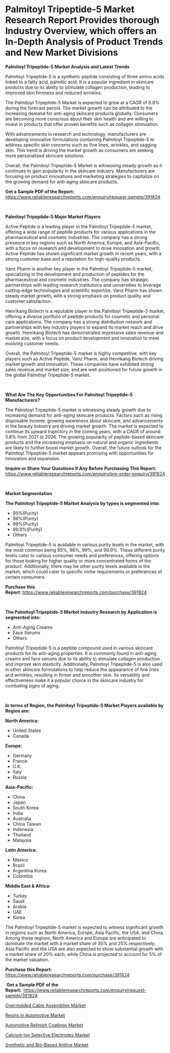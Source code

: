 <p><h1>Palmitoyl Tripeptide-5 Market Research Report Provides thorough Industry Overview, which offers an In-Depth Analysis of Product Trends and New Market Divisions</h1></p><p><strong>Palmitoyl Tripeptide-5 Market Analysis and Latest Trends</strong></p>
<p><p>Palmitoyl Tripeptide-5 is a synthetic peptide consisting of three amino acids linked to a fatty acid, palmitic acid. It is a popular ingredient in skincare products due to its ability to stimulate collagen production, leading to improved skin firmness and reduced wrinkles.</p><p>The Palmitoyl Tripeptide-5 Market is expected to grow at a CAGR of 8.9% during the forecast period. The market growth can be attributed to the increasing demand for anti-aging skincare products globally. Consumers are becoming more conscious about their skin health and are willing to invest in products that offer proven benefits such as collagen stimulation.</p><p>With advancements in research and technology, manufacturers are developing innovative formulations containing Palmitoyl Tripeptide-5 to address specific skin concerns such as fine lines, wrinkles, and sagging skin. This trend is driving the market growth as consumers are seeking more personalized skincare solutions.</p><p>Overall, the Palmitoyl Tripeptide-5 Market is witnessing steady growth as it continues to gain popularity in the skincare industry. Manufacturers are focusing on product innovations and marketing strategies to capitalize on the growing demand for anti-aging skincare products.</p></p>
<p><strong>Get a Sample PDF of the Report:&nbsp;</strong> <a href="https://www.reliableresearchreports.com/enquiry/request-sample/391824">https://www.reliableresearchreports.com/enquiry/request-sample/391824</a></p>
<p>&nbsp;</p>
<p><strong>Palmitoyl Tripeptide-5 Major Market Players</strong></p>
<p><p>Active Peptide is a leading player in the Palmitoyl Tripeptide-5 market, offering a wide range of peptide products for various applications in the pharmaceutical and cosmetic industries. The company has a strong presence in key regions such as North America, Europe, and Asia-Pacific, with a focus on research and development to drive innovation and growth. Active Peptide has shown significant market growth in recent years, with a strong customer base and a reputation for high-quality products.</p><p>Vanz Pharm is another key player in the Palmitoyl Tripeptide-5 market, specializing in the development and production of peptides for the pharmaceutical and cosmetic industries. The company has strategic partnerships with leading research institutions and universities to leverage cutting-edge technologies and scientific expertise. Vanz Pharm has shown steady market growth, with a strong emphasis on product quality and customer satisfaction.</p><p>Henrikang Biotech is a reputable player in the Palmitoyl Tripeptide-5 market, offering a diverse portfolio of peptide products for cosmetic and personal care applications. The company has a strong distribution network and partnerships with key industry players to expand its market reach and drive growth. Henrikang Biotech has demonstrated impressive sales revenue and market size, with a focus on product development and innovation to meet evolving customer needs.</p><p>Overall, the Palmitoyl Tripeptide-5 market is highly competitive, with key players such as Active Peptide, Vanz Pharm, and Henrikang Biotech driving market growth and innovation. These companies have exhibited strong sales revenue and market size, and are well-positioned for future growth in the global Palmitoyl Tripeptide-5 market.</p></p>
<p>&nbsp;</p>
<p><strong>What Are The Key Opportunities For Palmitoyl Tripeptide-5 Manufacturers?</strong></p>
<p><p>The Palmitoyl Tripeptide-5 market is witnessing steady growth due to increasing demand for anti-aging skincare products. Factors such as rising disposable income, growing awareness about skincare, and advancements in the beauty industry are driving market growth. The market is expected to continue its upward trajectory in the coming years, with a CAGR of around 5.8% from 2021 to 2026. The growing popularity of peptide-based skincare products and the increasing emphasis on natural and organic ingredients are likely to further boost market growth. Overall, the future outlook for the Palmitoyl Tripeptide-5 market appears promising with opportunities for innovation and expansion.</p></p>
<p><strong>Inquire or Share Your Questions If Any Before Purchasing This Report:</strong> <a href="https://www.reliableresearchreports.com/enquiry/pre-order-enquiry/391824">https://www.reliableresearchreports.com/enquiry/pre-order-enquiry/391824</a></p>
<p>&nbsp;</p>
<p><strong>Market Segmentation</strong></p>
<p><strong>The Palmitoyl Tripeptide-5 Market Analysis by types is segmented into:</strong></p>
<p><ul><li>95%(Purity)</li><li>98%(Purity)</li><li>99%(Purity)</li><li>99.9%(Purity)</li><li>Others</li></ul></p>
<p><p>Palmitoyl Tripeptide-5 is available in various purity levels in the market, with the most common being 95%, 98%, 99%, and 99.9%. These different purity levels cater to various consumer needs and preferences, offering options for those looking for higher quality or more concentrated forms of the product. Additionally, there may be other purity levels available in the market, which could cater to specific niche requirements or preferences of certain consumers.</p></p>
<p><strong>Purchase this Report:&nbsp;</strong><a href="https://www.reliableresearchreports.com/purchase/391824">https://www.reliableresearchreports.com/purchase/391824</a></p>
<p>&nbsp;</p>
<p><strong>The Palmitoyl Tripeptide-5 Market Industry Research by Application is segmented into:</strong></p>
<p><ul><li>Anti-Aging Creams</li><li>Face Serums</li><li>Others</li></ul></p>
<p><p>Palmitoyl Tripeptide-5 is a peptide compound used in various skincare products for its anti-aging properties. It is commonly found in anti-aging creams and face serums due to its ability to stimulate collagen production and improve skin elasticity. Additionally, Palmitoyl Tripeptide-5 is also used in other skincare formulations to help reduce the appearance of fine lines and wrinkles, resulting in firmer and smoother skin. Its versatility and effectiveness make it a popular choice in the skincare industry for combating signs of aging.</p></p>
<p>&nbsp;</p>
<p><strong>In terms of Region, the Palmitoyl Tripeptide-5 Market Players available by Region are:</strong></p>
<p>
    <p> <strong> North America: </strong>
        <ul>
            <li>United States</li>
            <li>Canada</li>
        </ul>
        </p> 
    <p> <strong> Europe: </strong>
        <ul>
            <li>Germany</li>
            <li>France</li>
            <li>U.K.</li>
            <li>Italy</li>
            <li>Russia</li>
        </ul>
        </p> 
    <p> <strong> Asia-Pacific: </strong>
        <ul>
            <li>China</li>
            <li>Japan</li>
            <li>South Korea</li>
            <li>India</li>
            <li>Australia</li>
            <li>China Taiwan</li>
            <li>Indonesia</li>
            <li>Thailand</li>
            <li>Malaysia</li>
        </ul>
        </p> 
    <p> <strong> Latin America: </strong>
        <ul>
            <li>Mexico</li>
            <li>Brazil</li>
            <li>Argentina Korea</li>
            <li>Colombia</li>
        </ul>
        </p> 
    <p> <strong> Middle East & Africa: </strong>
        <ul>
            <li>Turkey</li>
            <li>Saudi</li>
            <li>Arabia</li>
            <li>UAE</li>
            <li>Korea</li>
        </ul>
    </p>
    </p>
<p><p>The Palmitoyl Tripeptide-5 market is expected to witness significant growth in regions such as North America, Europe, Asia Pacific, the USA, and China. Among these regions, North America and Europe are anticipated to dominate the market with a market share of 30% and 25% respectively. Asia Pacific and the USA are also expected to show substantial growth with a market share of 20% each, while China is projected to account for 5% of the market valuation.</p></p>
<p><strong>Purchase this Report: </strong><a href="https://www.reliableresearchreports.com/purchase/391824">https://www.reliableresearchreports.com/purchase/391824</a></p>
<p>&nbsp;<strong>Get a Sample PDF of the Report:&nbsp;&nbsp;</strong><a href="https://www.reliableresearchreports.com/enquiry/request-sample/391824">https://www.reliableresearchreports.com/enquiry/request-sample/391824</a></p>
<p><strong></strong></p>
<p><p><a href="https://github.com/globismark/Market-Research-Report-List-2/blob/main/overmolded-cable-assemblies-market.md">Overmolded Cable Assemblies Market</a></p><p><a href="https://github.com/bobicer/Market-Research-Report-List-2/blob/main/resins-in-automotive-market.md">Resins in Automotive Market</a></p><p><a href="https://three-jumbo-f6d.notion.site/Automotive-Refinish-Coatings-Market-Research-Report-Unlocks-Analysis-on-the-Market-Financial-Status--98826d9bd29546bbb6e15f0f589d3080">Automotive Refinish Coatings Market</a></p><p><a href="https://view.publitas.com/reportprime-1/calcium-ion-selective-electrodes-market-size-market-share-and-global-market-analysis-report-2024-2031/">Calcium Ion Selective Electrodes Market</a></p><p><a href="https://iodized-pantydraco-05c.notion.site/Synthetic-and-Bio-Based-Aniline-Market-Size-and-Examines-its-Market-Scope-with-a-Primary-Focus-on--0b8ec93002ac4fb0ac3dd45d1279860f">Synthetic and Bio-Based Aniline Market</a></p></p>